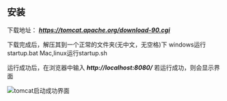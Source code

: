 ## 安装

下载地址：
***https://tomcat.apache.org/download-90.cgi***

下载完成后，解压其到一个正常的文件夹(无中文，无空格)下
windows运行startup.bat
Mac,linux运行startup.sh

运行成功后，在浏览器中输入
***http://localhost:8080/***
若运行成功，则会显示界面

![tomcat启动成功界面](/Users/edz/Desktop/tomcat启动成功界面.jpg)